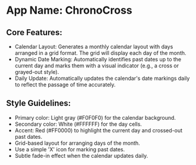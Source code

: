 # **App Name**: ChronoCross

## Core Features:

- Calendar Layout: Generates a monthly calendar layout with days arranged in a grid format. The grid will display each day of the month.
- Dynamic Date Marking: Automatically identifies past dates up to the current day and marks them with a visual indicator (e.g., a cross or grayed-out style).
- Daily Update: Automatically updates the calendar's date markings daily to reflect the passage of time accurately.

## Style Guidelines:

- Primary color: Light gray (#F0F0F0) for the calendar background.
- Secondary color: White (#FFFFFF) for the day cells.
- Accent: Red (#FF0000) to highlight the current day and crossed-out past dates.
- Grid-based layout for arranging days of the month.
- Use a simple 'X' icon for marking past dates.
- Subtle fade-in effect when the calendar updates daily.